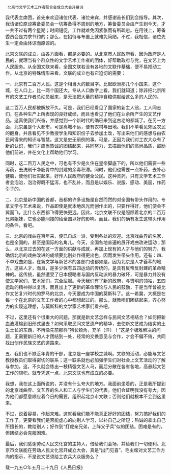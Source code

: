      北京市文学艺术工作者联合会成立大会开幕词 

   我代表主席团，首先来欢迎诸位代表、诸位来宾，并感谢首长们到会指导。其次，我请诸位原谅筹备委员会一切筹备得不周到的地方，筹备委员会由产生到今天，才一共不过有两个星期；时间短促，工作就难免因紧张而有所疏忽。在用钱上，筹备委员会是力求节约的；那么，在招待与布置上就难免简陋。不过，我相信，诸位先生一定会由体谅而原谅的。 

   北京文联的成立，由各方面看，都是必要的。从北京市人民政府看，因为政府是人民的，就理当有个群众性的文学艺术工作者的团体，好帮助政府与党，在文艺上为人民服务。从全国文联来看，全国文联若没有各地的文联作基础，便不易推动工作。从北京的特殊情形来看，文联的成立也有它迫切的需要： 

   一、北京有二百万人民。这是个相当大的数目字。比起欧洲那几个小国来，这个城，在人口上，比一两个国还大。专从人口数字上看，我们就知道；除非把北京所有的文艺工作者总动员起来，是无法把大量的精神食粮供献给这么多的人民的。 

   这二百万人民都被解放不久。可是，我们已经看见了国家的新主人翁，工人同志们，在各种生产上所表现的良好成绩，而且也看见了他们在业余所产生的文艺作品。这真使我们兴奋，并感觉到一个新时代的确已来到这古老的都城了。在另一方面，北京虽是个大都市，可是离城不远，便有农村与田地。我们不单看见郊区农民的翻身，并且看见不少教授学生和知识份子去参加土改，写出来他们的感想与由农民间得来的知识与智慧。这又是史无前例的事。可是，正因为我们对工农大众有了新的认识，我们才应当热诚的团结起来，共同努力，去描画他们的高尚品质，鼓励他们前进，并在文化上帮助他们学习。 

   同时，这二百万人民之中，可也有不少是久住在皇帝脚底下的，所以他们需要一些泻药，去洗刷干净肠胃中的封建的余毒积滞。同时，他们也需要一点补药，去补心健脑，使他们壮实起来，好作人民政府的健全公民。这种灵药，只有文学艺术工作者会泡治，泡治得既不猛泻，也不乱补，而且是以娱乐、说服、感动、美丽，作药引子的。 

   二、北京是新中国的首都，首都的许多设施是自然而然的对全国有带头作用的。专拿文学与艺术来说，作品即使是就本地风光而创作出的，只要作得好，他们便会不翼而飞，比什么东西都飞得更快更远。因此，北京文联不仅是照顾着北京的二百万兄弟姐妹，它也必能间接的给全国以好的影响。而且，我们的确有发生这带头作用的条件，看吧。 

   三、北京的戏曲在百年来，便已自成一派，受到各处的欢迎。北京戏曲界的名家，也是全国的，甚至是国际的名角儿。今天，全国各地普遍的展开戏曲改进运动；那么，以北京过去的在这一方面的供献与成就，再加上现有的人才与他们的努力，我确信北京的戏曲改进的成绩要比别处作得更出色，因而发生带头作用。还有：四、不单戏曲如是，在新文学与新艺术的各部门也都如是，因为北京是人才荟萃的地方。这些人才，而且，是多少保有五四运动的传统的，是具有反帝反封建的革命精神的。这传统，虽然遭受了日本侵略者与国内反动派的暴力破坏，可是暴力并没有使文学家们、艺术家们，完全屈服。今天我们有了新的政府，与贤明的领袖，五四运动的精神得以复活，而且加上了更新的革命理论与人民的鼓励，于是当年曾被比作文艺复兴时代的罗马的北京，今天要成为中国的莫斯科了。这一希冀，大概是在每一个在北京的文艺工作者的心中都想起过的。那么，就教咱们团结起来，齐心努力的实现这理想，与莫斯科的文学家艺术家们看齐吧。 

   不过，这里还有个很重大的问题。那就是新文艺怎样与民间文艺相结合？如何把新血液灌输到旧形式里去？如何采取民间文艺遗产的精华，去使新文艺成为结实的土生土长的东西，不再像先前那样“狗长犄角，充羊（洋）！”这是个极难解决的问题，正需要新旧的人才团结到一处，经常的交换意见与合作，才会不偏不倚，共同找出创作民族文艺的道路来。 

   五、我们也不缺乏年青的干部，北京是一座学校之城啊。文联的活动，必能与文艺教授教员们取得密切的联系；这一联系就也必加强学生们对社会上文艺活动的了解与参加，这，不久就会练出一枝精强文艺人马，而后分散在各省各地，高悬起文艺工作的旗帜。就专凭这一点，北京文联也有成立的必要。 

   我想，我在这上面所说的，并没有什么夸大的地方。我面前坐着的，正是我所提到的北京戏曲界、文艺界的名人和工人与学生们的代表。他们会证明我没有夸大，因为他们都愿意顺应着今日的需要，组织起北京市文联；否则他们就根本不会到这里来。 

   不过，说着容易，作起来难。这就看我们能不能真正好好的团结，努力搞好我们的工作了。更要看我们是否能虚心的向别人学习，以补自己之所短；热诚的拿出自己所擅长的，教给别人；好作到“打虎亲兄弟，上阵父子兵”似的团结。困难是有的，但团结必会克服困难。 

   最后，我们感谢劳动人民文化宫的主持人，借给我们会场，并给我们一切便利。北京市文联能在劳动人民文化宫开成立大会，真是“出门见喜”。毛主席对文艺工作方向的指示，不是说文艺须给工农兵大众服务么？ 

   载一九五○年五月二十九日《人民日报》 

